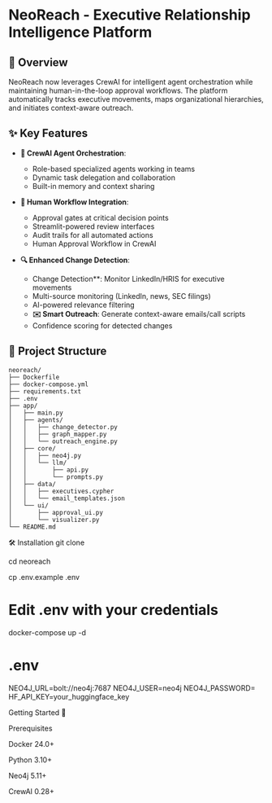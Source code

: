 # NeoReach - Executive Relationship Intelligence Platform

## 🚀 Overview

NeoReach now leverages CrewAI for intelligent agent orchestration while maintaining human-in-the-loop approval workflows. The platform automatically tracks executive movements, maps organizational hierarchies, and initiates context-aware outreach.

## ✨ Key Features

- **🤖 CrewAI Agent Orchestration**:

  - Role-based specialized agents working in teams
  - Dynamic task delegation and collaboration
  - Built-in memory and context sharing

- **🔄 Human Workflow Integration**:

  - Approval gates at critical decision points
  - Streamlit-powered review interfaces
  - Audit trails for all automated actions
  - Human Approval Workflow in CrewAI

- **🔍 Enhanced Change Detection**:
  - Change Detection\*\*: Monitor LinkedIn/HRIS for executive movements
  - Multi-source monitoring (LinkedIn, news, SEC filings)
  - AI-powered relevance filtering
  - **✉️ Smart Outreach**: Generate context-aware emails/call scripts
  - Confidence scoring for detected changes

## 📂 Project Structure

```text
neoreach/
├── Dockerfile
├── docker-compose.yml
├── requirements.txt
├── .env
├── app/
│   ├── main.py
│   ├── agents/
│   │   ├── change_detector.py
│   │   ├── graph_mapper.py
│   │   └── outreach_engine.py
│   ├── core/
│   │   ├── neo4j.py
│   │   └── llm/
│   │       ├── api.py
│   │       └── prompts.py
│   ├── data/
│   │   ├── executives.cypher
│   │   └── email_templates.json
│   └── ui/
│       ├── approval_ui.py
│       └── visualizer.py
└── README.md
```

🛠️ Installation
git clone

cd neoreach

cp .env.example .env

# Edit .env with your credentials

docker-compose up -d

# .env

NEO4J_URL=bolt://neo4j:7687
NEO4J_USER=neo4j
NEO4J_PASSWORD=
HF_API_KEY=your_huggingface_key

Getting Started 🚀

Prerequisites

Docker 24.0+

Python 3.10+

Neo4j 5.11+

CrewAI 0.28+
